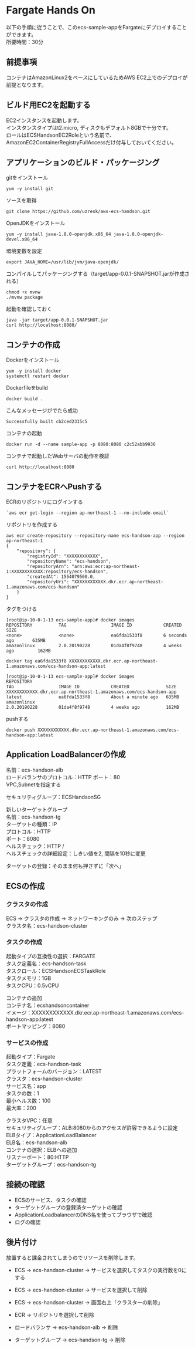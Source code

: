 # Fargate Hands On

以下の手順に従うことで、このecs-sample-appをFargateにデプロイすることができます。  
所要時間：30分

## 前提事項

コンテナはAmazonLinux2をベースにしているためAWS EC2上でのデプロイが前提となります。

## ビルド用EC2を起動する

EC2インスタンスを起動します。  
インスタンスタイプはt2.micro, ディスクもデフォルト8GBで十分です。  
ロールはECSHandsonEC2Roleという名前で、AmazonEC2ContainerRegistryFullAccessだけ付与しておいてください。  

## アプリケーションのビルド・パッケージング

gitをインストール

```
yum -y install git
```

ソースを取得

```
git clone https://github.com/uzresk/aws-ecs-handson.git
```

OpenJDKをインストール

```
yum -y install java-1.8.0-openjdk.x86_64 java-1.8.0-openjdk-devel.x86_64
```

環境変数を設定

```
export JAVA_HOME=/usr/lib/jvm/java-openjdk/
```

コンパイルしてパッケージングする（target/app-0.0.1-SNAPSHOT.jarが作成される）

```
chmod +x mvnw
./mvnw package
```

起動を確認しておく

```
java -jar target/app-0.0.1-SNAPSHOT.jar
curl http://localhost:8080/
```

## コンテナの作成

Dockerをインストール

```
yum -y install docker
systemctl restart docker
```

Dockerfileをbuild

```
docker build .
```

こんなメッセージがでたら成功

```
Successfully built cb2ced2315c5
```

コンテナの起動

```
docker run -d --name sample-app -p 8080:8080 c2c52abb9936
```

コンテナで起動したWebサーバの動作を検証

```
curl http://localhost:8080
```

## コンテナをECRへPushする

ECRのリポジトリにログインする

```
`aws ecr get-login --region ap-northeast-1 --no-include-email`
```

リポジトリを作成する

```
aws ecr create-repository --repository-name ecs-handson-app --region ap-northeast-1
{
    "repository": {
        "registryId": "XXXXXXXXXXXX",
        "repositoryName": "ecs-handson",
        "repositoryArn": "arn:aws:ecr:ap-northeast-1:XXXXXXXXXXXX:repository/ecs-handson",
        "createdAt": 1554079560.0,
        "repositoryUri": "XXXXXXXXXXXX.dkr.ecr.ap-northeast-1.amazonaws.com/ecs-handson"
    }
}
```

タグをつける

```
[root@ip-10-0-1-13 ecs-sample-app]# docker images
REPOSITORY          TAG                 IMAGE ID            CREATED             SIZE
<none>              <none>              ea6fda1533f8        6 seconds ago       635MB
amazonlinux         2.0.20190228        01da4f8f9748        4 weeks ago         162MB
```

```
docker tag ea6fda1533f8 XXXXXXXXXXXX.dkr.ecr.ap-northeast-1.amazonaws.com/ecs-handson-app:latest
```


```
[root@ip-10-0-1-13 ecs-sample-app]# docker images
REPOSITORY                                                          TAG                 IMAGE ID            CREATED              SIZE
XXXXXXXXXXXX.dkr.ecr.ap-northeast-1.amazonaws.com/ecs-handson-app   latest              ea6fda1533f8        About a minute ago   635MB
amazonlinux                                                         2.0.20190228        01da4f8f9748        4 weeks ago          162MB
```

pushする

```
docker push XXXXXXXXXXXX.dkr.ecr.ap-northeast-1.amazonaws.com/ecs-handson-app:latest
```

## Application LoadBalancerの作成

名前：ecs-handson-alb  
ロードバランサのプロトコル：HTTP ポート：80  
VPC,Subnetを指定する  

セキュリティグループ：ECSHandsonSG


新しいターゲットグループ  
名前：ecs-handson-tg  
ターゲットの種類：IP  
プロトコル：HTTP  
ポート：8080  
ヘルスチェック：HTTP /  
ヘルスチェックの詳細設定：しきい値を2, 間隔を10秒に変更  
  
ターゲットの登録：そのまま何も押さずに「次へ」  

## ECSの作成

### クラスタの作成

ECS → クラスタの作成 → ネットワーキングのみ → 次のステップ  
クラスタ名：ecs-handson-cluster  

### タスクの作成

起動タイプの互換性の選択：FARGATE  
タスク定義名：ecs-handson-task  
タスクロール：ECSHandsonECSTaskRole  
タスクメモリ：1GB  
タスクCPU：0.5vCPU  
  
コンテナの追加  
コンテナ名：ecshandsoncontainer  
イメージ：XXXXXXXXXXXX.dkr.ecr.ap-northeast-1.amazonaws.com/ecs-handson-app:latest  
ポートマッピング：8080  

### サービスの作成

起動タイプ：Fargate  
タスク定義：ecs-handson-task  
プラットフォームのバージョン：LATEST  
クラスタ：ecs-handson-cluster  
サービス名：app  
タスクの数：1  
最小ヘルス数：100  
最大率：200  
  
クラスタVPC：任意  
セキュリティグループ：ALB:8080からのアクセスが許容できるように設定  
ELBタイプ：ApplicationLoadBalancer  
ELB名：ecs-handson-alb  
コンテナの選択：ELBへの追加  
リスナーポート：80:HTTP  
ターゲットグループ：ecs-handson-tg  

## 接続の確認

* ECSのサービス、タスクの確認
* ターゲットグループの登録済ターゲットの確認
* ApplicationLoadbalancerのDNS名を使ってブラウザで確認
* ログの確認

## 後片付け

放置すると課金されてしまうのでリソースを削除します。

* ECS → ecs-handson-cluster → サービスを選択してタスクの実行数を0にする
* ECS → ecs-handson-cluster → サービスを選択して削除
* ECS → ecs-handson-cluster → 画面右上「クラスターの削除」

* ECR → リポジトリを選択して削除

* ロードバランサ → ecs-handson-alb → 削除
* ターゲットグループ → ecs-handson-tg → 削除
